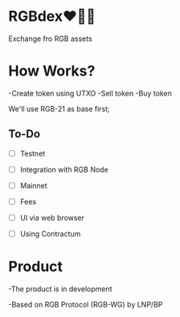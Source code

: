 # RGBdex❤️💚💙

Exchange fro RGB assets

# How Works?

-Create token using UTXO
-Sell token
-Buy token

We'll use RGB-21 as base first;

## To-Do
- [ ] Testnet
- [ ] Integration with RGB Node
- [ ] Mainnet
- [ ] Fees
- [ ] UI via web browser
- [ ] Using Contractum


# Product

-The product is in development

-Based on RGB Protocol (RGB-WG) by LNP/BP
